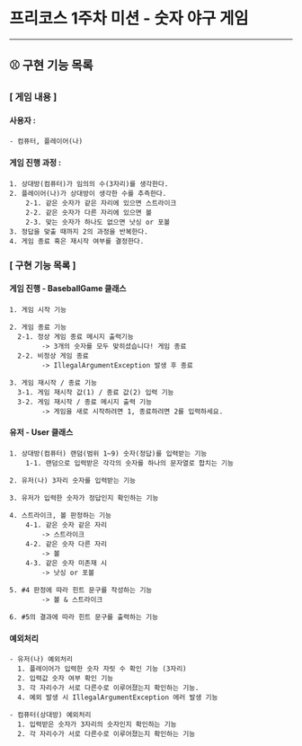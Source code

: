 # 프리코스 1주차 미션 - 숫자 야구 게임

---

## ⚾ 구현 기능 목록

### [ 게임 내용 ]

#### 사용자 :

    - 컴퓨터, 플레이어(나)

#### 게임 진행 과정 :

    1. 상대방(컴퓨터)가 임의의 수(3자리)를 생각한다.
    2. 플레이어(나)가 상대방이 생각한 수를 추측한다.
        2-1. 같은 숫자가 같은 자리에 있으면 스트라이크
        2-2. 같은 숫자가 다른 자리에 있으면 볼
        2-3. 맞는 숫자가 하나도 없으면 낫싱 or 포볼
    3. 정답을 맞출 때까지 2의 과정을 반복한다.
    4. 게임 종료 혹은 재시작 여부를 결정한다.

### [ 구현 기능 목록 ]

#### 게임 진행 - BaseballGame 클래스

    1. 게임 시작 기능

    2. 게임 종료 기능
      2-1. 정상 게임 종료 메시지 출력기능
            -> 3개의 숫자를 모두 맞히셨습니다! 게임 종료
      2-2. 비정상 게임 종료
            -> IllegalArgumentException 발생 후 종료

    3. 게임 재시작 / 종료 기능
      3-1. 게임 재시작 값(1) / 종료 값(2) 입력 기능
      3-2. 게임 재시작 / 종료 메시지 출력 기능
            -> 게임을 새로 시작하려면 1, 종료하려면 2를 입력하세요.

#### 유저 - User 클래스

    1. 상대방(컴퓨터) 랜덤(범위 1~9) 숫자(정답)를 입력받는 기능
        1-1. 랜덤으로 입력받은 각각의 숫자를 하나의 문자열로 합치는 기능

    2. 유저(나) 3자리 숫자를 입력받는 기능

    3. 유저가 입력한 숫자가 정답인지 확인하는 기능

    4. 스트라이크, 볼 판정하는 기능
        4-1. 같은 숫자 같은 자리 
            -> 스트라이크
        4-2. 같은 숫자 다른 자리 
            -> 볼
        4-3. 같은 숫자 미존재 시 
            -> 낫싱 or 포볼

    5. #4 판정에 따라 힌트 문구를 작성하는 기능
            -> 볼 & 스트라이크

    6. #5의 결과에 따라 힌트 문구를 출력하는 기능

#### 예외처리

    - 유저(나) 예외처리
      1. 플레이어가 입력한 숫자 자릿 수 확인 기능 (3자리)
      2. 입력값 숫자 여부 확인 기능
      3. 각 자리수가 서로 다른수로 이루어졌는지 확인하는 기능.
      4. 예외 발생 시 IllegalArgumentException 에러 발생 기능

    - 컴퓨터(상대방) 예외처리
      1. 입력받은 숫자가 3자리의 숫자인지 확인하는 기능
      2. 각 자리수가 서로 다른수로 이루어졌는지 확인하는 기능
